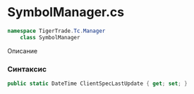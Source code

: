 
# SymbolManager.cs
```csharp
namespace TigerTrade.Tc.Manager  
    class SymbolManager
```

Описание

### Синтаксис
```csharp
public static DateTime ClientSpecLastUpdate { get; set; }
```
